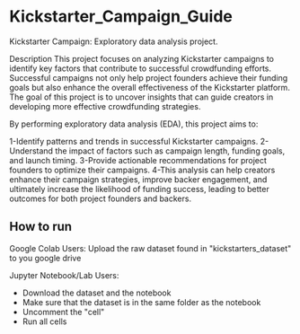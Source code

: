 # Kickstarter_Campaign_Guide
Kickstarter Campaign: Exploratory data analysis project.

Description
This project focuses on analyzing Kickstarter campaigns to identify key factors that contribute to successful crowdfunding efforts. Successful campaigns not only help project founders achieve their funding goals but also enhance the overall effectiveness of the Kickstarter platform. The goal of this project is to uncover insights that can guide creators in developing more effective crowdfunding strategies.

By performing exploratory data analysis (EDA), this project aims to:

1-Identify patterns and trends in successful Kickstarter campaigns.
2-Understand the impact of factors such as campaign length, funding goals, and launch timing.
3-Provide actionable recommendations for project founders to optimize their campaigns.
4-This analysis can help creators enhance their campaign strategies, improve backer engagement, and ultimately increase the likelihood of funding success, leading to better outcomes for both project founders and backers.


## How to run
Google Colab Users:
Upload the raw dataset found in "kickstarters_dataset" to you google drive 



Jupyter Notebook/Lab Users: 
- Download the dataset and the notebook
- Make sure that the dataset is in the same folder as the notebook
- Uncomment the "cell"
- Run all cells

